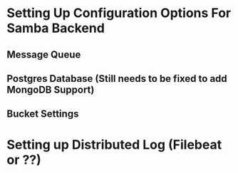 # Setting Up Configuration Options For Samba Backend



## Message Queue



## Postgres Database (Still needs to be fixed to add MongoDB Support)



## Bucket Settings





# Setting up Distributed Log (Filebeat or ??)